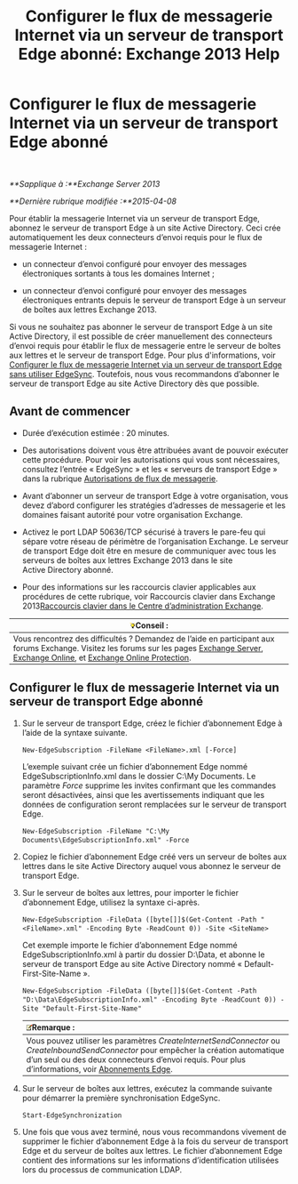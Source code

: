 ﻿---
title: 'Configurer le flux de messagerie Internet via un serveur de transport Edge abonné: Exchange 2013 Help'
TOCTitle: Configurer le flux de messagerie Internet via un serveur de transport Edge abonné
ms:assetid: d12ea770-99ce-4ab4-a373-96f2554641fa
ms:mtpsurl: https://technet.microsoft.com/fr-fr/library/Bb738158(v=EXCHG.150)
ms:contentKeyID: 61180549
ms.date: 04/24/2018
mtps_version: v=EXCHG.150
ms.translationtype: HT
---

# Configurer le flux de messagerie Internet via un serveur de transport Edge abonné

 

_**Sapplique à :**Exchange Server 2013_

_**Dernière rubrique modifiée :**2015-04-08_

Pour établir la messagerie Internet via un serveur de transport Edge, abonnez le serveur de transport Edge à un site Active Directory. Ceci crée automatiquement les deux connecteurs d’envoi requis pour le flux de messagerie Internet :

  - un connecteur d’envoi configuré pour envoyer des messages électroniques sortants à tous les domaines Internet ;

  - un connecteur d’envoi configuré pour envoyer des messages électroniques entrants depuis le serveur de transport Edge à un serveur de boîtes aux lettres Exchange 2013.

Si vous ne souhaitez pas abonner le serveur de transport Edge à un site Active Directory, il est possible de créer manuellement des connecteurs d’envoi requis pour établir le flux de messagerie entre le serveur de boîtes aux lettres et le serveur de transport Edge. Pour plus d'informations, voir [Configurer le flux de messagerie Internet via un serveur de transport Edge sans utiliser EdgeSync](configure-internet-mail-flow-through-an-edge-transport-server-without-using-edgesync-exchange-2013-help.md). Toutefois, nous vous recommandons d’abonner le serveur de transport Edge au site Active Directory dès que possible.

## Avant de commencer

  - Durée d’exécution estimée : 20 minutes.

  - Des autorisations doivent vous être attribuées avant de pouvoir exécuter cette procédure. Pour voir les autorisations qui vous sont nécessaires, consultez l’entrée « EdgeSync » et les « serveurs de transport Edge » dans la rubrique [Autorisations de flux de messagerie](mail-flow-permissions-exchange-2013-help.md).

  - Avant d’abonner un serveur de transport Edge à votre organisation, vous devez d’abord configurer les stratégies d’adresses de messagerie et les domaines faisant autorité pour votre organisation Exchange.

  - Activez le port LDAP 50636/TCP sécurisé à travers le pare-feu qui sépare votre réseau de périmètre de l’organisation Exchange. Le serveur de transport Edge doit être en mesure de communiquer avec tous les serveurs de boîtes aux lettres Exchange 2013 dans le site Active Directory abonné.

  - Pour des informations sur les raccourcis clavier applicables aux procédures de cette rubrique, voir Raccourcis clavier dans Exchange 2013[Raccourcis clavier dans le Centre d’administration Exchange](keyboard-shortcuts-in-the-exchange-admin-center-exchange-online-protection-help.md).

<table>
<thead>
<tr class="header">
<th><img src="images/Bb125224.tip(EXCHG.150).gif" title="Conseil" alt="Conseil" />Conseil :</th>
</tr>
</thead>
<tbody>
<tr class="odd">
<td>Vous rencontrez des difficultés ? Demandez de l’aide en participant aux forums Exchange. Visitez les forums sur les pages <a href="https://go.microsoft.com/fwlink/p/?linkid=60612">Exchange Server</a>, <a href="https://go.microsoft.com/fwlink/p/?linkid=267542">Exchange Online</a>, et <a href="https://go.microsoft.com/fwlink/p/?linkid=285351">Exchange Online Protection</a>.</td>
</tr>
</tbody>
</table>


## Configurer le flux de messagerie Internet via un serveur de transport Edge abonné

1.  Sur le serveur de transport Edge, créez le fichier d’abonnement Edge à l’aide de la syntaxe suivante.
    
        New-EdgeSubscription -FileName <FileName>.xml [-Force]
    
    L’exemple suivant crée un fichier d’abonnement Edge nommé EdgeSubscriptionInfo.xml dans le dossier C:\\My Documents. Le paramètre *Force* supprime les invites confirmant que les commandes seront désactivées, ainsi que les avertissements indiquant que les données de configuration seront remplacées sur le serveur de transport Edge.
    
        New-EdgeSubscription -FileName "C:\My Documents\EdgeSubscriptionInfo.xml" -Force

2.  Copiez le fichier d’abonnement Edge créé vers un serveur de boîtes aux lettres dans le site Active Directory auquel vous abonnez le serveur de transport Edge.

3.  Sur le serveur de boîtes aux lettres, pour importer le fichier d’abonnement Edge, utilisez la syntaxe ci-après.
    
        New-EdgeSubscription -FileData ([byte[]]$(Get-Content -Path "<FileName>.xml" -Encoding Byte -ReadCount 0)) -Site <SiteName>
    
    Cet exemple importe le fichier d’abonnement Edge nommé EdgeSubscriptionInfo.xml à partir du dossier D:\\Data, et abonne le serveur de transport Edge au site Active Directory nommé « Default-First-Site-Name ».
    
        New-EdgeSubscription -FileData ([byte[]]$(Get-Content -Path "D:\Data\EdgeSubscriptionInfo.xml" -Encoding Byte -ReadCount 0)) -Site "Default-First-Site-Name"
    
    <table>
    <thead>
    <tr class="header">
    <th><img src="images/JJ159664.note(EXCHG.150).gif" title="Remarque" alt="Remarque" />Remarque :</th>
    </tr>
    </thead>
    <tbody>
    <tr class="odd">
    <td>Vous pouvez utiliser les paramètres <em>CreateInternetSendConnector</em> ou <em>CreateInboundSendConnector</em> pour empêcher la création automatique d’un seul ou des deux connecteurs d’envoi requis. Pour plus d’informations, voir <a href="edge-subscriptions-exchange-2013-help.md">Abonnements Edge</a>.</td>
    </tr>
    </tbody>
    </table>


4.  Sur le serveur de boîtes aux lettres, exécutez la commande suivante pour démarrer la première synchronisation EdgeSync.
    
        Start-EdgeSynchronization

5.  Une fois que vous avez terminé, nous vous recommandons vivement de supprimer le fichier d’abonnement Edge à la fois du serveur de transport Edge et du serveur de boîtes aux lettres. Le fichier d’abonnement Edge contient des informations sur les informations d’identification utilisées lors du processus de communication LDAP.

